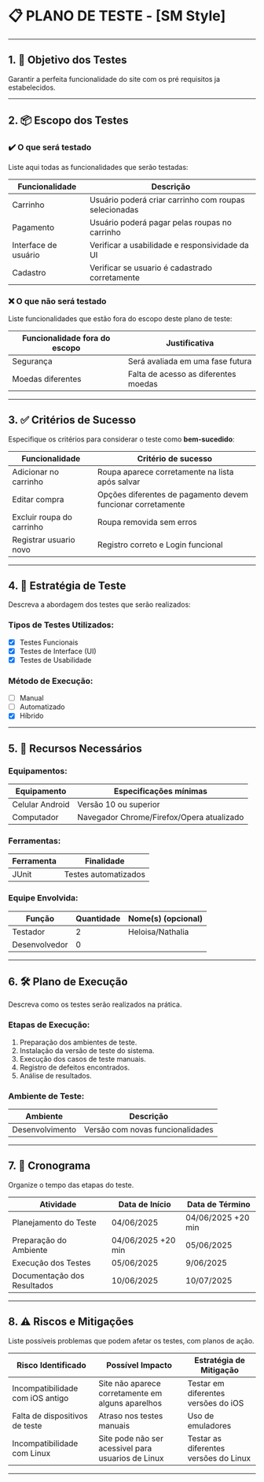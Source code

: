 # 📋 PLANO DE TESTE - [SM Style]

---

## 1. 🎯 Objetivo dos Testes

Garantir a perfeita funcionalidade do site com os pré requisitos ja estabelecidos.

---

## 2. 📦 Escopo dos Testes

### ✔️ O que será testado

Liste aqui todas as funcionalidades que serão testadas:

| Funcionalidade               | Descrição                                        |
|-----------------------------|--------------------------------------------------|
| Carrinho                    | Usuário poderá criar carrinho com roupas selecionadas|
| Pagamento                   | Usuário poderá pagar pelas roupas no carrinho        |
| Interface de usuário        | Verificar a usabilidade e responsividade da UI       |
| Cadastro                    | Verificar se usuario é cadastrado corretamente       |

### ❌ O que **não** será testado

Liste funcionalidades que estão fora do escopo deste plano de teste:

| Funcionalidade fora do escopo  | Justificativa                            |
|-------------------------------|-------------------------------------------|
| Segurança                      | Será avaliada em uma fase futura         |
| Moedas diferentes              | Falta de acesso as diferentes moedas     |

---

## 3. ✅ Critérios de Sucesso

Especifique os critérios para considerar o teste como **bem-sucedido**:

| Funcionalidade           | Critério de sucesso                                 |
|--------------------------|-----------------------------------------------------|
| Adicionar no carrinho    | Roupa aparece corretamente na lista após salvar     |
| Editar compra            | Opções diferentes de pagamento devem funcionar corretamente|
| Excluir roupa do carrinho| Roupa removida sem erros                           |
| Registrar usuario novo   | Registro correto e Login funcional                 |

---

## 4. 🧪 Estratégia de Teste

Descreva a abordagem dos testes que serão realizados:

### Tipos de Testes Utilizados:

- [x] Testes Funcionais
- [x] Testes de Interface (UI)
- [x] Testes de Usabilidade

### Método de Execução:

- [ ] Manual
- [ ] Automatizado
- [x] Híbrido

---

## 5. 🧰 Recursos Necessários

### Equipamentos:

| Equipamento        | Especificações mínimas                     |
|--------------------|--------------------------------------------|
|  Celular Android   | Versão 10 ou superior                      |
|  Computador        | Navegador Chrome/Firefox/Opera atualizado  |

### Ferramentas:

| Ferramenta             | Finalidade                             |
|------------------------|----------------------------------------|
|     JUnit              | Testes automatizados                   |

### Equipe Envolvida:

| Função                 | Quantidade | Nome(s) (opcional)       |
|------------------------|------------|--------------------------|
| Testador               |      2      |  Heloisa/Nathalia       |
| Desenvolvedor          |      0      |                         |


---

## 6. 🛠️ Plano de Execução

Descreva como os testes serão realizados na prática.

### Etapas de Execução:

1. Preparação dos ambientes de teste.
2. Instalação da versão de teste do sistema.
3. Execução dos casos de teste manuais.
4. Registro de defeitos encontrados.
5. Análise de resultados.

### Ambiente de Teste:

| Ambiente               | Descrição                                     |
|------------------------|-----------------------------------------------|
| Desenvolvimento        | Versão com novas funcionalidades              |

---

## 7. 📆 Cronograma

Organize o tempo das etapas do teste.

| Atividade                  | Data de Início | Data de Término |
|---------------------------|----------------|-----------------|
| Planejamento do Teste     |   04/06/2025   |04/06/2025 +20 min|
| Preparação do Ambiente    |04/06/2025 +20 min| 05/06/2025    |
| Execução dos Testes       |    05/06/2025  | 9/06/2025       |
| Documentação dos Resultados|   10/06/2025  |    10/07/2025   |

---

## 8. ⚠️ Riscos e Mitigações

Liste possíveis problemas que podem afetar os testes, com planos de ação.

| Risco Identificado                      | Possível Impacto                   | Estratégia de Mitigação                     |
|----------------------------------------|-----------------------------------|---------------------------------------------|
| Incompatibilidade com iOS antigo   | Site não aparece corretamente em alguns aparelhos | Testar em diferentes versões do iOS|
| Falta de dispositivos de teste     | Atraso nos testes manuais         | Uso de emuladores                               |
| Incompatibilidade com Linux        | Site pode não ser acessivel para usuarios de Linux | Testar as diferentes versões do Linux|

---
